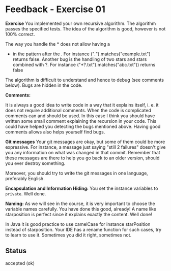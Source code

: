 # Feedback - Exercise 01

**Exercise**
You implemented your own recursive algorithm. The algorithm passes the specified tests. The idea of the algorithm is good, however is not 100% correct.

The way you handle the * does not allow having a
* in the pattern after the .
For instance
("*.*").matches("example.txt") returns false.
Another bug is the handling of two stars and stars combined with ?. For instance
("*?.txt").matches("abc.txt")) returns false



The algorithm is difficult to understand and hence to debug (see comments below). Bugs are hidden in the code.

**Comments:**


It is always a good idea to write code in a way that it explains itself, i. e. it does not require additional comments. When the code is complicated comments can and should be used.
In this case I think you should have written some small comment explaining the recursion in your code. This could have helped you detecting the bugs mentioned above. Having good comments allows also helps yourself find bugs.

**Git messages**
Your git messages are okay, but some of them could be more expressive. For instance, a message just saying "still 2 failures" doesn't give you any information on what was changed in that commit. Remember that these messages are there to help you go back to an older version, should you ever destroy something.

Moreover, you should try to write the git messages in one language, preferably English.



**Encapsulation and Information Hiding:**
You set the instance variables to `private`. Well done.


**Naming:**
As we will see in the course, it is very important to choose the variable names carefully.
You have done this good, already! A name like starposition is perfect since it explains exactly the content. Well done!


In Java it is good practice to use camelCase for instance starPosition instead of starposition. Your IDE has a rename function for such cases, try to learn to use it. Sometimes you did it right, sometimes not.


## Status

accepted (ok)
